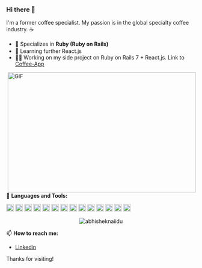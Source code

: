 ### Hi there 👋

I'm a former coffee specialist. My passion is in the global specialty coffee industry. ☕

- 💪 Specializes in **Ruby (Ruby on Rails)** <img height=16 src="https://cdn.jsdelivr.net/gh/devicons/devicon/icons/ruby/ruby-original.svg" />
- 🌱 Learning further React.js <img height=16 src="https://cdn.jsdelivr.net/gh/devicons/devicon/icons/react/react-original.svg" />
- 👨‍💻 Working on my side project on Ruby on Rails 7 + React.js. Link to [Coffee-App](https://github.com/keiichi031605/coffee-app)


<img align="right" alt="GIF" src="https://github.com/abhisheknaiidu/abhisheknaiidu/blob/master/code.gif" width="500" height="320" />

🚀 **Languages and Tools:**

<code><img height="20" src="https://cdn.jsdelivr.net/gh/devicons/devicon/icons/ruby/ruby-original.svg" /></code>
<code><img height="20" src="https://cdn.jsdelivr.net/gh/devicons/devicon/icons/javascript/javascript-original.svg" /></code>
<code><img height="20" src="https://cdn.jsdelivr.net/gh/devicons/devicon/icons/react/react-original.svg" /></code>
<code><img height="20" src="https://cdn.jsdelivr.net/gh/devicons/devicon/icons/vuejs/vuejs-original.svg" /></code>
<code><img height="20" src="https://cdn.jsdelivr.net/gh/devicons/devicon/icons/nodejs/nodejs-original-wordmark.svg" /></code>
<code><img height="20" src="https://cdn.jsdelivr.net/gh/devicons/devicon/icons/nextjs/nextjs-original.svg" /></code>
<code><img height="20" src="https://cdn.jsdelivr.net/gh/devicons/devicon/icons/postgresql/postgresql-original.svg" /></code>
<code><img height="20" src="https://cdn.jsdelivr.net/gh/devicons/devicon/icons/mysql/mysql-original-wordmark.svg" /></code>
<code><img height="20" src="https://cdn.jsdelivr.net/gh/devicons/devicon/icons/csharp/csharp-original.svg" /></code>
<code><img height="20" src="https://cdn.jsdelivr.net/gh/devicons/devicon/icons/java/java-original.svg" /></code>
<code><img height="20" src="https://cdn.jsdelivr.net/gh/devicons/devicon/icons/python/python-original.svg" /></code>
<code><img height="20" src="https://cdn.jsdelivr.net/gh/devicons/devicon/icons/git/git-original.svg" /></code>
<code><img height="20" src="https://cdn.jsdelivr.net/gh/devicons/devicon/icons/firebase/firebase-plain.svg" /></code>
<code><img height="20" src="https://cdn.jsdelivr.net/gh/devicons/devicon/icons/amazonwebservices/amazonwebservices-original-wordmark.svg" /></code>

<p align="center"> <img src="https://github-readme-stats.vercel.app/api?username=keiichi031605&show_icons=true&theme=gotham" alt="abhisheknaiidu" />

📫 **How to reach me:**

- [Linkedin](https://www.linkedin.com/in/keiichi-katsuno/)

Thanks for visiting!

